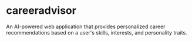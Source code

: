 # careeradvisor
An AI-powered web application that provides personalized career recommendations based on a user's skills, interests, and personality traits.
